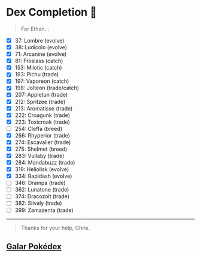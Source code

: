 # Dex Completion 🤞

> For Ethan...

* [x] 37: Lombre (evolve)
* [x] 38: Ludicolo (evolve)
* [x] 71: Arcanine (evolve)
* [x] 81: Froslass (catch)
* [x] 153: Milotic (catch)
* [x] 193: Pichu (trade)
* [x] 197: Vaporeon (catch)
* [x] 198: Jolteon (trade/catch)
* [x] 207: Appletun (trade)
* [x] 212: Spritzee (trade)
* [x] 213: Aromatisse (trade)
* [x] 222: Croagunk (trade)
* [x] 223: Toxicroak (trade)
* [ ] 254: Cleffa (breed)
* [x] 266: Rhyperior (trade)
* [x] 274: Escavalier (trade)
* [x] 275: Shelmet (breed)
* [x] 283: Vullaby (trade)
* [x] 284: Mandabuzz (trade)
* [x] 319: Heliolisk (evolve)
* [x] 334: Rapidash (evolve)
* [ ] 346: Drampa (trade)
* [ ] 362: Lunatone (trade)
* [ ] 374: Dracozolt (trade)
* [ ] 382: Silvaly (trade)
* [ ] 399: Zamazenta (trade)

---

> Thanks for your help, Chris.

## [Galar Pokédex](https://www.serebii.net/swordshield/galarpokedex.shtml)